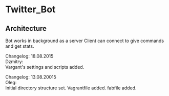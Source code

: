 # Twitter_Bot
## Architecture
Bot works in background as a server
Client can connect to give commands and get stats.

Changelog:
18.08.2015<br />
Dzmitry:<br />
Vargant's settings and scripts added.<br />

Changelog:
13.08.20015<br />
Oleg:<br />
Initial directory structure set. Vagrantfile added. fabfile added.<br />

